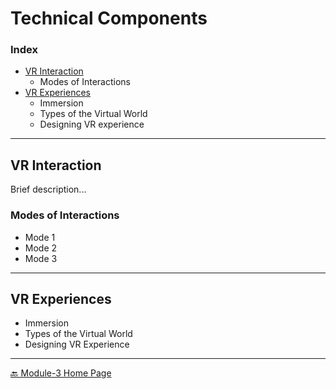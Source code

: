 # Technical Components

### Index
  * [VR Interaction](#interaction-types)  
    * Modes of Interactions  
  * [VR Experiences](#vr-experience)  
    * Immersion  
    * Types of the Virtual World   
    * Designing VR experience  

---  

## VR Interaction

Brief description...  

### Modes of Interactions

* Mode 1  
* Mode 2  
* Mode 3  

---  


## VR Experiences

* Immersion  
* Types of the Virtual World  
* Designing VR Experience  


<!-- 
---  

#### References  

1.  -->


---  

[🔙 Module-3 Home Page](../)